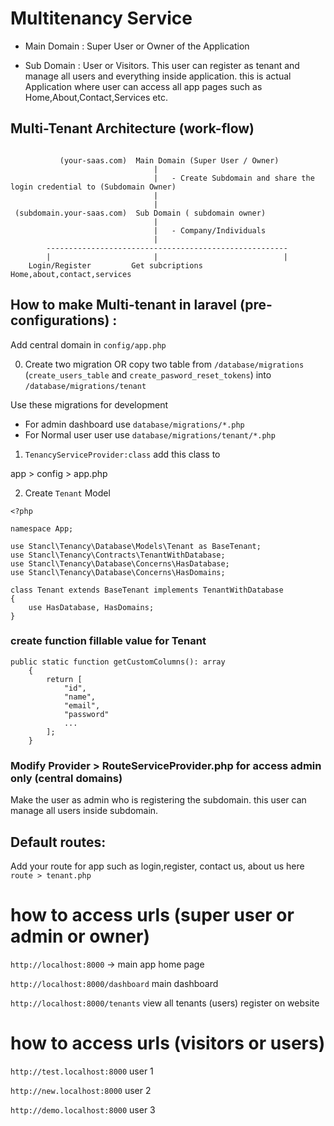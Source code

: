 # Multitenancy Service

- Main Domain : Super User or Owner of the Application 

- Sub Domain : User or Visitors. This user can register as tenant and manage all users and everything inside application. this is actual Application where user can access all app pages such as Home,About,Contact,Services etc.



## Multi-Tenant Architecture (work-flow)

```                      

           (your-saas.com)  Main Domain (Super User / Owner)
                                |
                                |   - Create Subdomain and share the login credential to (Subdomain Owner)
                                |
                                |
 (subdomain.your-saas.com)  Sub Domain ( subdomain owner) 
                                |
                                |   - Company/Individuals
                                |
        ------------------------------------------------------
        |                       |                            |
    Login/Register         Get subcriptions         Home,about,contact,services

```

## How to make Multi-tenant in laravel (pre-configurations) :

Add central domain in `config/app.php`



0. Create two migration OR copy two table from `/database/migrations` (`create_users_table` and `create_pasword_reset_tokens`) into `/database/migrations/tenant`

Use these  migrations for development
- For admin dashboard use `database/migrations/*.php`
- For Normal user user use `database/migrations/tenant/*.php`

1. `TenancyServiceProvider:class` add this  class to 

 app > config > app.php

2. Create `Tenant` Model 

```
<?php

namespace App;

use Stancl\Tenancy\Database\Models\Tenant as BaseTenant;
use Stancl\Tenancy\Contracts\TenantWithDatabase;
use Stancl\Tenancy\Database\Concerns\HasDatabase;
use Stancl\Tenancy\Database\Concerns\HasDomains;

class Tenant extends BaseTenant implements TenantWithDatabase
{
    use HasDatabase, HasDomains;
}
```



### create function fillable value for Tenant 

```
public static function getCustomColumns(): array
    {
        return [
            "id",
            "name",
            "email",
            "password"
            ...
        ];
    }
```


### Modify Provider > RouteServiceProvider.php for access admin only (central domains)



Make the user as admin who is registering the subdomain. this user can manage all users inside subdomain.


## Default routes: 
Add your route for app such as login,register, contact us, about us here 
`route > tenant.php`




# how to access urls (super user or admin or owner)

`http://localhost:8000` -> main app home page 

`http://localhost:8000/dashboard` main dashboard

`http://localhost:8000/tenants` view all tenants (users) register on website   


# how to access urls (visitors or users)

`http://test.localhost:8000` user 1

`http://new.localhost:8000` user 2

`http://demo.localhost:8000` user 3